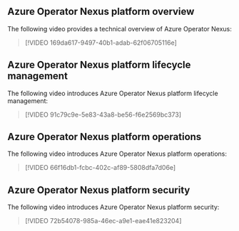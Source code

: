 
## Azure Operator Nexus platform overview
The following video provides a technical overview of Azure Operator Nexus:

> [!VIDEO 169da617-9497-40b1-adab-62f06705116e]

## Azure Operator Nexus platform lifecycle management
The following video introduces Azure Operator Nexus platform lifecycle management:

> [!VIDEO 91c79c9e-5e83-43a8-be56-f6e2569bc373]

## Azure Operator Nexus platform operations
The following video introduces Azure Operator Nexus platform operations:

> [!VIDEO 66f16db1-fcbc-402c-af89-5808dfa7d06e]

## Azure Operator Nexus platform security
The following video introduces Azure Operator Nexus platform security:

> [!VIDEO 72b54078-985a-46ec-a9e1-eae41e823204]
